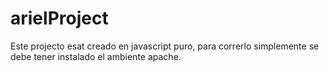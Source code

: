 # arielProject

Este projecto esat creado en javascript puro, para correrlo simplemente se debe tener instalado el ambiente apache.
